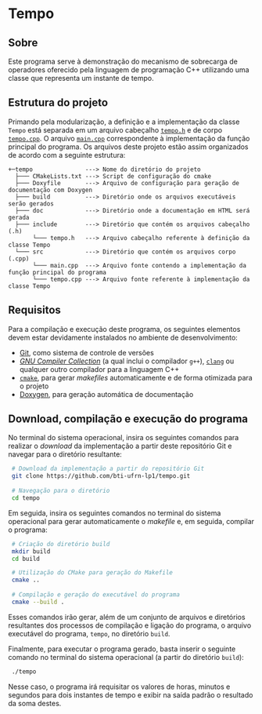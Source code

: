 # Tempo

## Sobre
Este programa serve à demonstração do mecanismo de sobrecarga de operadores oferecido pela linguagem de programação C++ utilizando uma classe que representa um instante de tempo.

## Estrutura do projeto
Primando pela modularização, a definição e a implementação da classe `Tempo` está separada em um arquivo cabeçalho [`tempo.h`](include/tempo.h) e de corpo [`tempo.cpp`](src/tempo.cpp). O arquivo [`main.cpp`](src/main.cpp) correspondente à implementação da função principal do programa. Os arquivos deste projeto estão assim organizados de acordo com a seguinte estrutura:

```
+─tempo               ---> Nome do diretório do projeto
  ├─── CMakeLists.txt ---> Script de configuração do cmake
  ├─── Doxyfile       ---> Arquivo de configuração para geração de documentação com Doxygen
  ├─── build          ---> Diretório onde os arquivos executáveis serão gerados
  ├─── doc            ---> Diretório onde a documentação em HTML será gerada
  ├─── include        ---> Diretório que contém os arquivos cabeçalho (.h)
       └─── tempo.h   ---> Arquivo cabeçalho referente à definição da classe Tempo
  └─── src            ---> Diretório que contém os arquivos corpo (.cpp)
       └─── main.cpp  ---> Arquivo fonte contendo a implementação da função principal do programa
       └─── tempo.cpp ---> Arquivo fonte referente à implementação da classe Tempo
```

## Requisitos
Para a compilação e execução deste programa, os seguintes elementos devem estar devidamente instalados no ambiente de desenvolvimento:

- [Git](https://git-scm.com), como sistema de controle de versões
- [*GNU Compiler Collection*](https://gcc.gnu.org) (a qual inclui o compilador `g++`), [`clang`](https://clang.llvm.org/) ou qualquer outro compilador para a linguagem C++
- [`cmake`](https://cmake.org/), para gerar *makefiles* automaticamente e de forma otimizada para o projeto
- [Doxygen](https://www.doxygen.nl), para geração automática de documentação

## Download, compilação e execução do programa
No terminal do sistema operacional, insira os seguintes comandos para realizar o *download* da implementação a partir deste repositório Git e navegar para o diretório resultante:

```bash
 # Download da implementação a partir do repositório Git
 git clone https://github.com/bti-ufrn-lp1/tempo.git
 
 # Navegação para o diretório
 cd tempo
```

Em seguida, insira os seguintes comandos no terminal do sistema operacional para gerar automaticamente o *makefile* e, em seguida, compilar o programa:

```bash
 # Criação do diretório build
 mkdir build
 cd build

 # Utilização do CMake para geração do Makefile
 cmake ..
 
 # Compilação e geração do executável do programa
 cmake --build .
```

Esses comandos irão gerar, além de um conjunto de arquivos e diretórios resultantes dos processos de compilação e ligação do programa, o arquivo executável do programa, ``tempo``, no diretório ``build``.

Finalmente, para executar o programa gerado, basta inserir o seguinte comando no terminal do sistema operacional (a partir do diretório `build`):

```bash
 ./tempo
```
Nesse caso, o programa irá requisitar os valores de horas, minutos e segundos para dois instantes de tempo e exibir na saída padrão o resultado da soma destes.
